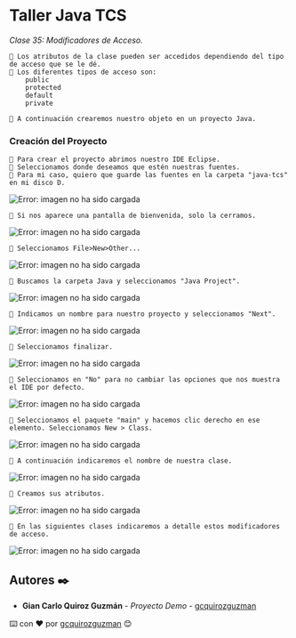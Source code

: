 # Taller Java TCS

_Clase 35: Modificadores de Acceso._

```
📢 Los atributos de la clase pueden ser accedidos dependiendo del tipo de acceso que se le dé.
📢 Los diferentes tipos de acceso son:
    public
    protected
    default
    private
    
📢 A continuación crearemos nuestro objeto en un proyecto Java.
```

### Creación del Proyecto

```
📢 Para crear el proyecto abrimos nuestro IDE Eclipse.
📢 Seleccionamos donde deseamos que estén nuestras fuentes.
📢 Para mi caso, quiero que guarde las fuentes en la carpeta "java-tcs" en mi disco D.
```

![Error: imagen no ha sido cargada](https://github.com/gcquirozguzman/java-tcs-202001/blob/Clase-35/imagenes/pagina_35_1.png)

```
📢 Si nos aparece una pantalla de bienvenida, solo la cerramos.
```

![Error: imagen no ha sido cargada](https://github.com/gcquirozguzman/java-tcs-202001/blob/Clase-35/imagenes/pagina_35_2.png)

```
📢 Seleccionamos File>New>Other...
```

![Error: imagen no ha sido cargada](https://github.com/gcquirozguzman/java-tcs-202001/blob/Clase-35/imagenes/pagina_35_3.png)

```
📢 Buscamos la carpeta Java y seleccionamos "Java Project".
```

![Error: imagen no ha sido cargada](https://github.com/gcquirozguzman/java-tcs-202001/blob/Clase-35/imagenes/pagina_35_4.png)

```
📢 Indicamos un nombre para nuestro proyecto y seleccionamos "Next".
```

![Error: imagen no ha sido cargada](https://github.com/gcquirozguzman/java-tcs-202001/blob/Clase-35/imagenes/pagina_35_5.png)

```
📢 Seleccionamos finalizar.
```

![Error: imagen no ha sido cargada](https://github.com/gcquirozguzman/java-tcs-202001/blob/Clase-35/imagenes/pagina_35_6.png)

```
📢 Seleccionamos en "No" para no cambiar las opciones que nos muestra el IDE por defecto.
```

![Error: imagen no ha sido cargada](https://github.com/gcquirozguzman/java-tcs-202001/blob/Clase-35/imagenes/pagina_35_7.png)

```
📢 Seleccionamos el paquete "main" y hacemos clic derecho en ese elemento. Seleccionamos New > Class.
```

![Error: imagen no ha sido cargada](https://github.com/gcquirozguzman/java-tcs-202001/blob/Clase-35/imagenes/pagina_35_8.png)

```
📢 A continuación indicaremos el nombre de nuestra clase.
```

![Error: imagen no ha sido cargada](https://github.com/gcquirozguzman/java-tcs-202001/blob/Clase-35/imagenes/pagina_35_9.png)

```
📢 Creamos sus atributos.
```

![Error: imagen no ha sido cargada](https://github.com/gcquirozguzman/java-tcs-202001/blob/Clase-35/imagenes/pagina_35_10.png)

```
📢 En las siguientes clases indicaremos a detalle estos modificadores de acceso.
```

![Error: imagen no ha sido cargada](https://github.com/gcquirozguzman/java-tcs-202001/blob/Clase-35/imagenes/pagina_35_11.png)


## Autores ✒️

* **Gian Carlo Quiroz Guzmán** - *Proyecto Demo* - [gcquirozguzman](https://github.com/gcquirozguzman)



⌨️ con ❤️ por [gcquirozguzman](https://github.com/gcquirozguzman) 😊
